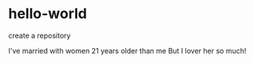 # hello-world
create a repository

I've married with women 21 years older than me
But I lover her so much!
